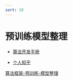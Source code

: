```yaml
---
sort: 10
---
```


# 预训练模型整理


* [算法开发手册](https://kg-nlp.github.io/Algorithm-Project-Manual/大模型/预训练模型整理.html)

* [个人知乎](https://www.zhihu.com/people/zhangyj-n)



[算法框架-预训练-模型整理](https://zhuanlan.zhihu.com/p/473247719)